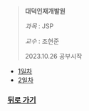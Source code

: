 > **대덕인재개발원** 
> 
> *과목* : JSP
>
> *교수* : 조현준
> 
> 2023.10.26 공부시작

* [1일차](day01.md)
* [2일차](day02.md)


### [뒤로 가기](../../../README.md)
